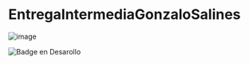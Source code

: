 # EntregaIntermediaGonzaloSalines

![image](https://user-images.githubusercontent.com/9422713/201786716-8c34681d-6330-446a-a612-9bf3dc8c36fa.png)

 ![Badge en Desarollo](https://img.shields.io/badge/STATUS-DEV%20IN%PROGRESS-green)
